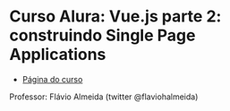# Curso Alura: Vue.js parte 2: construindo Single Page Applications
- [Página do curso](https://www.alura.com.br/curso-online-vue-parte2)
<!-- - [Anotações](https://github.com/lucianoMeusCursos/aluraVueParte1/tree/master/anotacoes) -->

Professor:
Flávio Almeida (twitter @flaviohalmeida)
